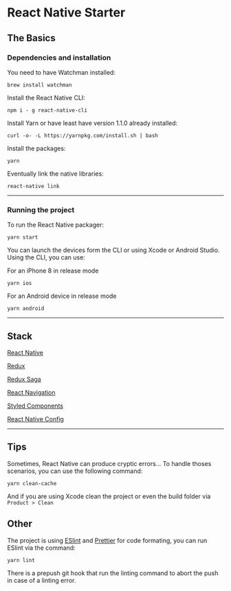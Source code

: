 # React Native Starter

## The Basics

### Dependencies and installation

You need to have Watchman installed:

```
brew install watchman

```

Install the React Native CLI:

```
npm i - g react-native-cli
```

Install Yarn or have least have version 1.1.0 already installed: 

```
curl -o- -L https://yarnpkg.com/install.sh | bash
```

Install the packages:

```
yarn
```

Eventually link the native libraries:

```
react-native link
```

---

### Running the project

To run the React Native packager:

```
yarn start
```

You can launch the devices form the CLI or using Xcode or Android Studio. Using the CLI, you can use:

For an iPhone 8 in release mode

```
yarn ios
```

For an Android device in release mode

```
yarn android
```

---

## Stack

[React Native](https://facebook.github.io/react-native/)

[Redux](http://redux.js.org/)

[Redux Saga](https://redux-saga.js.org/)

[React Navigation](https://reactnavigation.org/)

[Styled Components](https://www.styled-components.com/)

[React Native Config](https://github.com/luggit/react-native-config)

---

## Tips

Sometimes, React Native can produce cryptic errors... To handle thoses scenarios, you can use the following command:

```
yarn clean-cache
```

And if you are using Xcode clean the project or even the build folder via `Product > Clean`


## Other

The project is using [ESlint](https://eslint.org/) and [Prettier](https://prettier.io/) for code formating, you can run ESlint via the command:

```
yarn lint
```

There is a prepush git hook that run the linting command to abort the push in case of a linting error.